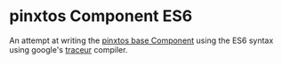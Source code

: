 # pinxtos Component ES6

An attempt at writing the [pinxtos base Component](https://github.com/pintxos/Component) using the ES6 syntax using google's [traceur](https://github.com/google/traceur-compiler) compiler.

